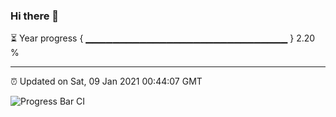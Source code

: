 ### Hi there 👋

⏳ Year progress { ▁▁▁▁▁▁▁▁▁▁▁▁▁▁▁▁▁▁▁▁▁▁▁▁▁▁▁▁▁▁ } 2.20 %

---

⏰ Updated on Sat, 09 Jan 2021 00:44:07 GMT

![Progress Bar CI](https://github.com/liununu/liununu/workflows/Progress%20Bar%20CI/badge.svg)
